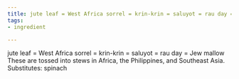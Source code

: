 ```yaml
---
title: jute leaf = West Africa sorrel = krin-krin = saluyot = rau day = Jew mallow
tags:
- ingredient

---
```

jute leaf = West Africa sorrel = krin-krin = saluyot = rau day = Jew mallow These are tossed into stews in Africa, the Philippines, and Southeast Asia. Substitutes: spinach

